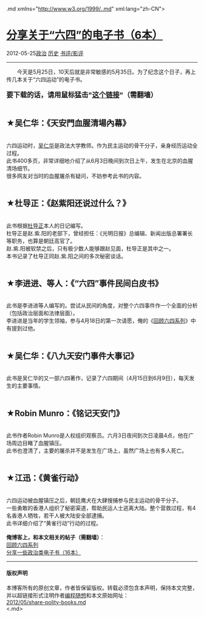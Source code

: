 <!DOCTYPE.md>
.md xmlns="http://www.w3.org/1999/..md" xml:lang="zh-CN">
<head>
<meta http-equiv="Content-Type" content="text.md; charset=utf-8" />
<meta name="generator" content="Python script by program.think@gmail.com" />
<meta name="provider" content="program-think.blogspot.com" />
<link type="text/css" rel="stylesheet" href="../../css/program-think.css" />
<title>分享关于“六四”的电子书（6本） - 编程随想的博客</title>
</head>
<body>
<div id="main" style="width:100%;">
<h1><a href="../../index.md" title="回到首页">分享关于“六四”的电子书（6本）</a></h1>
<div class="post-info"><span class="date-header">2012-05-25</span><a href="../../tags/E694BFE6B2BB.md" class="tag">政治</a> <a href="../../tags/E58E86E58FB2.md" class="tag">历史</a> <a href="../../tags/E4B9A6E8AF842FE5BDB1E8AF84.md" class="tag">书评/影评</a> </div>
<hr>
<div class="post">
&#12288;&#12288;今天是5月25日，10天后就是非常敏感的5月35日。为了纪念这个日子，再上传几本关于“六四运动”的电子书。<br /><br /><font size="4"><b>要下载的话，请用鼠标猛击"<a href="https://github.com/programthink/books" target="_blank">这个链接</a>"（需翻墙）</b></font><a name='more'></a><!--program-think--><br /><br /><h2>★吴仁华：《天安門血腥清場內幕》</h2><br />六四运动时，<a href="https://zh.wikipedia.org/wiki/%E5%90%B4%E4%BB%81%E5%8D%8E" target="_blank" rel="nofollow">吴仁华</a>是政法大学教师。作为民主运动的骨干分子，亲身经历运动全过程。<br />此书400多页，非常详细地介绍了从6月3日晚间到次日上午，发生在北京的血腥清场细节。<br />很多网友对当时的血腥屠杀有疑问，不妨参考此书的内容。<br /><br /><h2>★杜导正：《赵紫阳还说过什么？》</h2><br />此书根据<a href="https://zh.wikipedia.org/wiki/%E6%9D%9C%E5%AF%BC%E6%AD%A3" target="_blank" rel="nofollow">杜导正</a>本人的日记编写。<br />杜导正是赵.紫.阳的老部下，曾经担任：《光明日报》总编辑、新闻出版总署署长等职务，也算是朝廷高官了。<br />赵.紫.阳被软禁之后，只有极少数人能够跟赵见面，杜导正是其中之一。<br />本书记录了杜导正同赵.紫.阳之间的多次秘密谈话。<br /><br /><h2>★李进进、等人：《“六四”事件民间白皮书》</h2><br />此书是李进进等人编写的。尝试从民间的角度，对整个六四事件作一个全面的分析（包括政治层面和法律层面）。<br />李进进是当年的学生领袖，参与4月18日的第一次请愿，俺的《<a href="../../2011/06/june-fourth-incident-0.md">回顾六四系列</a>》中有提到过他。<br /><br /><h2>★吴仁华：《八九天安门事件大事记》</h2><br />此书是吴仁华的又一部六四著作，记录了六四期间（4月15日到6月9日），每天发生的主要事情。<br /><br /><h2>★Robin Munro：《铭记天安门》</h2><br />此书作者Robin Munro是人权组织观察员。六月3日夜间到次日凌晨4点，他在广场周边目睹了血腥镇压。<br />此书也澄清了，主要的屠杀并不是发生在广场上，虽然广场上也有多人死亡。<br /><br /><h2>★江迅：《黄雀行动》</h2><br />六四运动被血腥镇压之后，朝廷鹰犬在大肆搜捕参与民主运动的骨干分子。<br />一些勇敢的香港人组织了秘密渠道，帮助民运人士逃离大陆。整个营救过程，有4名香港人牺牲，若干人被大陆安全部逮捕。<br />此书详细介绍了“黄雀行动”行动的过程。<br /><br /><b>俺博客上，和本文相关的帖子（需翻墙）</b>：<br /><a href="../../2011/06/june-fourth-incident-0.md">回顾六四系列</a><br /><a href="../../2012/04/share-polity-books.md">分享一些政治类电子书（16本）</a><div class="blogger-post-footer">
</div>
<hr>
<div class="copyright">
<h4>版权声明</h4>
本博客所有的原创文章，作者皆保留版权。转载必须包含本声明，保持本文完整，并以超链接形式注明作者<a href="mailto:program.think@gmail.com">编程随想</a>和本文原始网址：<br>
<a href="2012/05/share-polity-books.md">2012/05/share-polity-books.md</a>
</div>
</div>
</body>
<.md>
